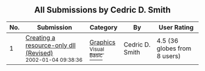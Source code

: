 ﻿<div align="center">

## All Submissions by Cedric D\. Smith

</div>

No.  | Submission | Category | By   | User Rating
---- | ---------- | -------- | ---- | -----------
1 | [Creating a resource\-only dll \(Revised\)<br /><sup>2002-01-04 09:38:36</sup>](https://github.com/Planet-Source-Code/cedric-d-smith-creating-a-resource-only-dll-revised__1-30378) | [Graphics<br /><sup>Visual Basic</sup>](../ByCategory/graphics__1-46.md) | Cedric D\. Smith | 4.5 (36 globes from 8 users)
